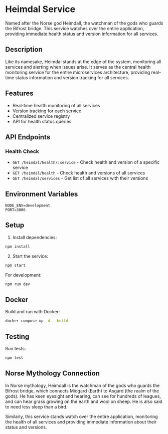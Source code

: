 # Heimdal Service

Named after the Norse god Heimdall, the watchman of the gods who guards the Bifrost bridge. This service watches over the entire application, providing immediate health status and version information for all services.

## Description

Like its namesake, Heimdal stands at the edge of the system, monitoring all services and alerting when issues arise. It serves as the central health monitoring service for the entire microservices architecture, providing real-time status information and version tracking for all services.

## Features

- Real-time health monitoring of all services
- Version tracking for each service
- Centralized service registry
- API for health status queries

## API Endpoints

### Health Check
- `GET /heimdal/health/:service` - Check health and version of a specific service
- `GET /heimdal/health` - Check health and versions of all services
- `GET /heimdal/services` - Get list of all services with their versions

## Environment Variables

```env
NODE_ENV=development
PORT=3006
```

## Setup

1. Install dependencies:
```bash
npm install
```

2. Start the service:
```bash
npm start
```

For development:
```bash
npm run dev
```

## Docker

Build and run with Docker:
```bash
docker-compose up -d --build
```

## Testing

Run tests:
```bash
npm test
```

## Norse Mythology Connection

In Norse mythology, Heimdall is the watchman of the gods who guards the Bifrost bridge, which connects Midgard (Earth) to Asgard (the realm of the gods). He has keen eyesight and hearing, can see for hundreds of leagues, and can hear grass growing on the earth and wool on sheep. He is also said to need less sleep than a bird.

Similarly, this service stands watch over the entire application, monitoring the health of all services and providing immediate information about their status and versions. 